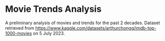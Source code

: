 # Movie Trends Analysis
A preliminary analysis of movies and trends for the past 2 decades. Dataset retrieved from https://www.kaggle.com/datasets/arthurchongg/imdb-top-1000-movies on 5 July 2023.
